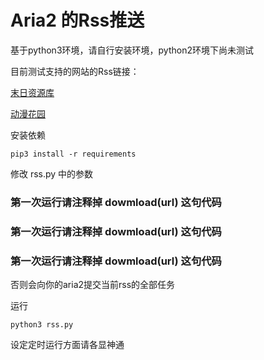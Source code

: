 # Aria2 的Rss推送

基于python3环境，请自行安装环境，python2环境下尚未测试



目前测试支持的网站的Rss链接：

[末日资源库](https://share.acgnx.se/)

[动漫花园](http://dmhy.org/)



安装依赖

```
pip3 install -r requirements
```



修改 rss.py 中的参数



### 第一次运行请注释掉 dowmload(url) 这句代码

### 第一次运行请注释掉 dowmload(url) 这句代码

### 第一次运行请注释掉 dowmload(url) 这句代码

否则会向你的aria2提交当前rss的全部任务

运行

```
python3 rss.py
```



设定定时运行方面请各显神通